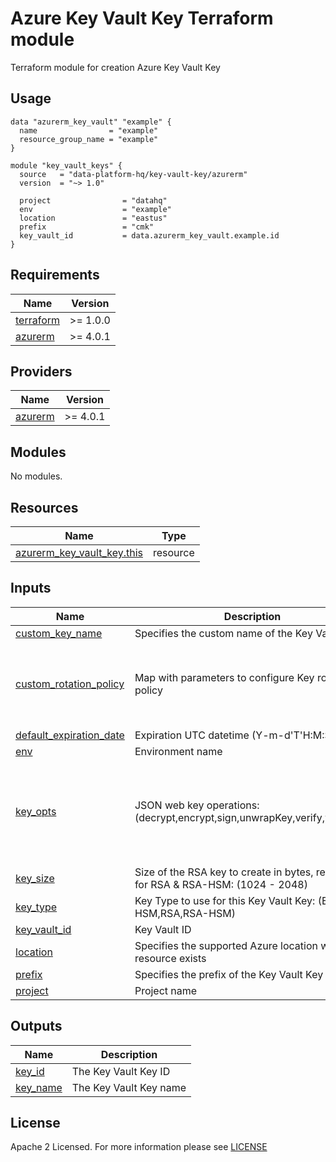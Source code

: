 # Azure Key Vault Key Terraform module
Terraform module for creation Azure Key Vault Key

## Usage
```hcl
data "azurerm_key_vault" "example" {
  name                = "example"
  resource_group_name = "example"
}

module "key_vault_keys" {
  source   = "data-platform-hq/key-vault-key/azurerm"
  version  = "~> 1.0"

  project                = "datahq"
  env                    = "example"
  location               = "eastus"
  prefix                 = "cmk"
  key_vault_id           = data.azurerm_key_vault.example.id
}
```
<!-- BEGIN_TF_DOCS -->
## Requirements

| Name | Version |
|------|---------|
| <a name="requirement_terraform"></a> [terraform](#requirement\_terraform) | >= 1.0.0 |
| <a name="requirement_azurerm"></a> [azurerm](#requirement\_azurerm) | >= 4.0.1 |

## Providers

| Name | Version |
|------|---------|
| <a name="provider_azurerm"></a> [azurerm](#provider\_azurerm) | >= 4.0.1 |

## Modules

No modules.

## Resources

| Name | Type |
|------|------|
| [azurerm_key_vault_key.this](https://registry.terraform.io/providers/hashicorp/azurerm/latest/docs/resources/key_vault_key) | resource |

## Inputs

| Name | Description | Type | Default | Required |
|------|-------------|------|---------|:--------:|
| <a name="input_custom_key_name"></a> [custom\_key\_name](#input\_custom\_key\_name) | Specifies the custom name of the Key Vault Key | `string` | `null` | no |
| <a name="input_custom_rotation_policy"></a> [custom\_rotation\_policy](#input\_custom\_rotation\_policy) | Map with parameters to configure Key rotation policy | <pre>object({<br>    time_before_expiry   = optional(string, "P10D")<br>    expire_after         = optional(string, "P90D")<br>    notify_before_expiry = optional(string, "P15D")<br>  })</pre> | n/a | yes |
| <a name="input_default_expiration_date"></a> [default\_expiration\_date](#input\_default\_expiration\_date) | Expiration UTC datetime (Y-m-d'T'H:M:S'Z') | `string` | `null` | no |
| <a name="input_env"></a> [env](#input\_env) | Environment name | `string` | n/a | yes |
| <a name="input_key_opts"></a> [key\_opts](#input\_key\_opts) | JSON web key operations: (decrypt,encrypt,sign,unwrapKey,verify,wrapKey) | `list(string)` | <pre>[<br>  "decrypt",<br>  "encrypt",<br>  "sign",<br>  "unwrapKey",<br>  "verify",<br>  "wrapKey"<br>]</pre> | no |
| <a name="input_key_size"></a> [key\_size](#input\_key\_size) | Size of the RSA key to create in bytes, required for RSA & RSA-HSM: (1024 - 2048) | `number` | `2048` | no |
| <a name="input_key_type"></a> [key\_type](#input\_key\_type) | Key Type to use for this Key Vault Key: (EC,EC-HSM,RSA,RSA-HSM) | `string` | `"RSA"` | no |
| <a name="input_key_vault_id"></a> [key\_vault\_id](#input\_key\_vault\_id) | Key Vault ID | `string` | n/a | yes |
| <a name="input_location"></a> [location](#input\_location) | Specifies the supported Azure location where the resource exists | `string` | n/a | yes |
| <a name="input_prefix"></a> [prefix](#input\_prefix) | Specifies the prefix of the Key Vault Key | `string` | `""` | no |
| <a name="input_project"></a> [project](#input\_project) | Project name | `string` | n/a | yes |

## Outputs

| Name | Description |
|------|-------------|
| <a name="output_key_id"></a> [key\_id](#output\_key\_id) | The Key Vault Key ID |
| <a name="output_key_name"></a> [key\_name](#output\_key\_name) | The Key Vault Key name |
<!-- END_TF_DOCS -->

## License

Apache 2 Licensed. For more information please see [LICENSE](https://github.com/data-platform-hq/terraform-azurerm-key-vault-key/blob/main/LICENSE)
